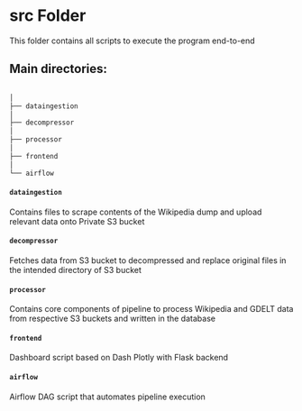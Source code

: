 # src Folder

This folder contains all scripts to execute the program end-to-end

## Main directories:

```bash

│ 
├── dataingestion
│
├── decompressor  
│
├── processor
│
├── frontend
│
└── airflow

```

#### `dataingestion`
Contains files to scrape contents of the Wikipedia dump and upload relevant data onto Private S3 bucket

#### `decompressor`
Fetches data from S3 bucket to decompressed and replace original files in the intended directory of S3 bucket

#### `processor`
Contains core components of pipeline to process Wikipedia and GDELT data from respective S3 buckets and written in the database

#### `frontend`
Dashboard script based on Dash Plotly with Flask backend 

#### `airflow`
Airflow DAG script that automates pipeline execution
